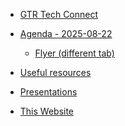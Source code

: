 <!-- * [Copper Key Software Connections](/) -->

<!-- * [Blogs](blogs/README.md) -->
<!-- * [projects](projects/README.md) -->
* [GTR Tech Connect]()

* [Agenda - 2025-08-22](agenda_2025-08-22.md)
    * <a href="images/flyer/flyer_2025-08-22.svg" target="_blank">Flyer (different tab)</a>


* [Useful resources](resources.md)

* [Presentations](presentations.md)

* [This Website](this_website.md)
<!-- * [My apology](my_apology.md) -->
